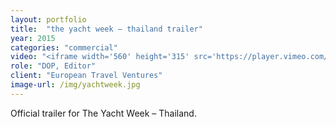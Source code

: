 ```yaml
---
layout: portfolio
title:  "the yacht week — thailand trailer"
year: 2015
categories: "commercial"
video: "<iframe width='560' height='315' src='https://player.vimeo.com/video/87073456' frameborder='0' allowfullscreen></iframe>"
role: "DOP, Editor"
client: "European Travel Ventures"
image-url: /img/yachtweek.jpg
---
```


Official trailer for The Yacht Week – Thailand.